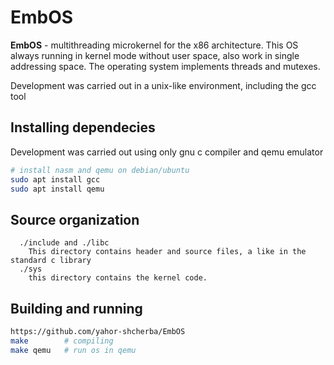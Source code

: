 # EmbOS

__EmbOS__ - multithreading microkernel for the x86 architecture. This OS always running in kernel mode without user space, also work in single addressing space. The operating system implements threads and mutexes.

Development was carried out in a unix-like environment, including the gcc tool

## Installing dependecies
Development was carried out using only gnu c compiler and qemu emulator

```bash
# install nasm and qemu on debian/ubuntu
sudo apt install gcc
sudo apt install qemu
```

## Source organization
```
  ./include and ./libc
    This directory contains header and source files, a like in the standard c library
  ./sys
    this directory contains the kernel code.
```

## Building and running
```bash
https://github.com/yahor-shcherba/EmbOS
make        # compiling
make qemu   # run os in qemu
```

